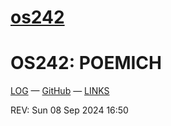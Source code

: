 # [os242](https://poemich.github.io/os242/)

# OS242: POEMICH

[LOG](https://github.com/poemich/os242/blob/main/TXT/mylog.txt) — [GitHub](https://github.com/poemich/os242/tree/main) — [LINKS](https://github.com/poemich/os242/blob/main/links.md)

REV: Sun 08 Sep 2024 16:50
